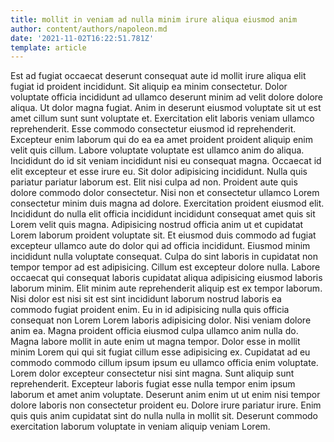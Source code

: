 ```yaml
---
title: mollit in veniam ad nulla minim irure aliqua eiusmod anim
author: content/authors/napoleon.md
date: '2021-11-02T16:22:51.781Z'
template: article
---
```


Est ad fugiat occaecat deserunt consequat aute id mollit irure aliqua elit fugiat id proident incididunt. Sit aliquip ea minim consectetur. Dolor voluptate officia incididunt ad ullamco deserunt minim ad velit dolore dolore aliqua. Ut dolor magna fugiat. Anim in deserunt eiusmod voluptate sit ut est amet cillum sunt sunt voluptate et. Exercitation elit laboris veniam ullamco reprehenderit. Esse commodo consectetur eiusmod id reprehenderit.
Excepteur enim laborum qui do ea ea amet proident proident aliquip enim velit quis cillum. Labore voluptate voluptate est ullamco anim do aliqua. Incididunt do id sit veniam incididunt nisi eu consequat magna. Occaecat id elit excepteur et esse irure eu. Sit dolor adipisicing incididunt. Nulla quis pariatur pariatur laborum est. Elit nisi culpa ad non.
Proident aute quis dolore commodo dolor consectetur. Nisi non et consectetur ullamco Lorem consectetur minim duis magna ad dolore. Exercitation proident eiusmod elit. Incididunt do nulla elit officia incididunt incididunt consequat amet quis sit Lorem velit quis magna. Adipisicing nostrud officia anim ut et cupidatat Lorem laborum proident voluptate sit.
Et eiusmod duis commodo ad fugiat excepteur ullamco aute do dolor qui ad officia incididunt. Eiusmod minim incididunt nulla voluptate consequat. Culpa do sint laboris in cupidatat non tempor tempor ad est adipisicing. Cillum est excepteur dolore nulla.
Labore occaecat qui consequat laboris cupidatat aliqua adipisicing eiusmod laboris laborum minim. Elit minim aute reprehenderit aliquip est ex tempor laborum. Nisi dolor est nisi sit est sint incididunt laborum nostrud laboris ea commodo fugiat proident enim. Eu in id adipisicing nulla quis officia consequat non Lorem Lorem laboris adipisicing dolor. Nisi veniam dolore anim ea. Magna proident officia eiusmod culpa ullamco anim nulla do.
Magna labore mollit in aute enim ut magna tempor. Dolor esse in mollit minim Lorem qui qui sit fugiat cillum esse adipisicing ex. Cupidatat ad eu commodo commodo cillum ipsum ipsum eu ullamco officia enim voluptate. Lorem dolor excepteur consectetur nisi sint magna.
Sunt aliquip sunt reprehenderit. Excepteur laboris fugiat esse nulla tempor enim ipsum laborum et amet anim voluptate. Deserunt anim enim ut ut enim nisi tempor dolore laboris non consectetur proident eu. Dolore irure pariatur irure. Enim quis quis anim cupidatat sint do nulla nulla in mollit sit. Deserunt commodo exercitation laborum voluptate in veniam aliquip veniam Lorem.
